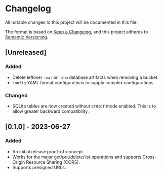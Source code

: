# Changelog

All notable changes to this project will be documented in this file.

The format is based on [Keep a Changelog](https://keepachangelog.com/en/1.0.0/),
and this project adheres to [Semantic Versioning](https://semver.org/spec/v2.0.0.html).

## [Unreleased]

### Added

- Delete leftover `-wal` or `-shm` database artifacts when removing a bucket.
- `config` YAML format configurations to supply complex configurations.

### Changed

- SQLite tables are now created without `STRICT` mode enabled. This is to allow greater backward compatibility.

## [0.1.0] - 2023-06-27

### Added

- An initial release proof-of-concept.
- Works for the major get/put/delete/list operations and supports Cross-Origin Resource Sharing (CORS).
- Supports presigned URLs.
